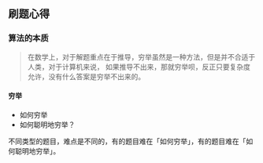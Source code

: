 ## 刷题心得
### 算法的本质
> 在数学上，对于解题重点在于推导，穷举虽然是一种方法，但是并不合适于人类，对于计算机来说，
> 如果推导不出来，那就穷举呗，反正只要复杂度允许，没有什么答案是穷举不出来的。
#### 穷举
- 如何穷举
- 如何聪明地穷举？

不同类型的题目，难点是不同的，有的题目难在「如何穷举」，有的题目难在「如何聪明地穷举」。
